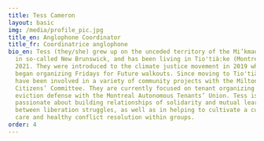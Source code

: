 ```yaml
---
title: Tess Cameron
layout: basic
img: /media/profile_pic.jpg
title_en: Anglophone Coordinator
title_fr: Coordinatrice anglophone
bio_en: Tess (they/she) grew up on the unceded territory of the Mi’kmaq people
  in so-called New Brunswick, and has been living in Tio'tià:ke (Montreal) since
  2021. They were introduced to the climate justice movement in 2019 when they
  began organizing Fridays for Future walkouts. Since moving to Tio'tià:ke, they
  have been involved in a variety of community projects with the Milton-Parc
  Citizens’ Committee. They are currently focused on tenant organizing and
  eviction defense with the Montreal Autonomous Tenants’ Union. Tess is
  passionate about building relationships of solidarity and mutual learning
  between liberation struggles, as well as in helping to cultivate a culture of
  care and healthy conflict resolution within groups.
order: 4
---
```

